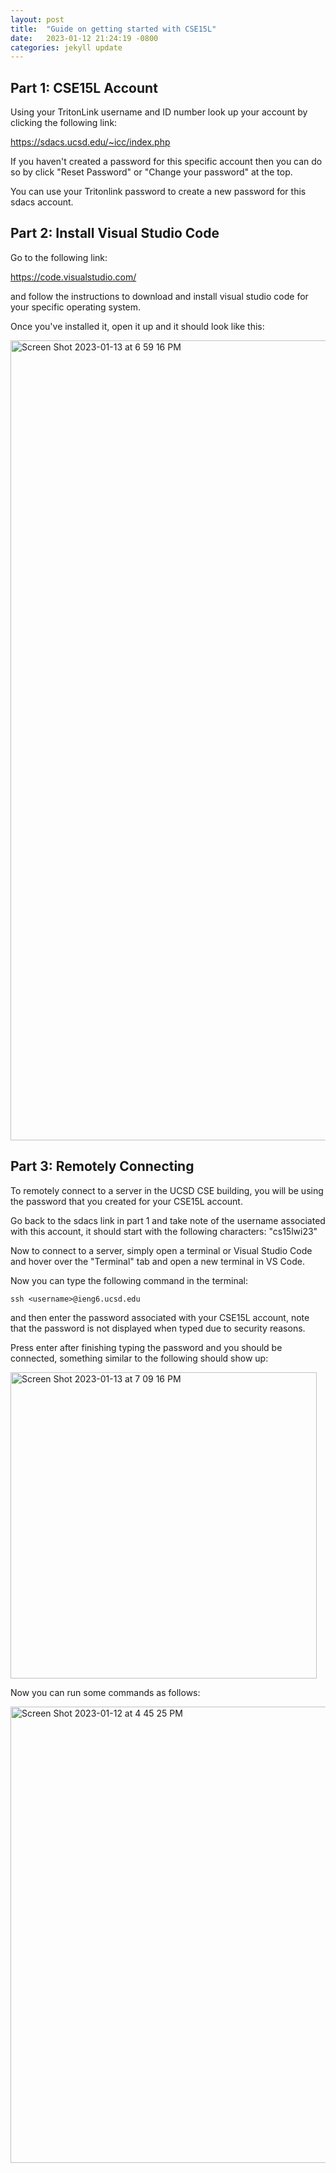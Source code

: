 ```yaml
---
layout: post
title:  "Guide on getting started with CSE15L"
date:   2023-01-12 21:24:19 -0800
categories: jekyll update
---
```


## Part 1: CSE15L Account
Using your TritonLink username and ID number look up your account by clicking the following link:

https://sdacs.ucsd.edu/~icc/index.php

If you haven't created a password for this specific account then you can do so by click "Reset Password" or "Change your password" at the top.

You can use your Tritonlink password to create a new password for this sdacs account.

## Part 2: Install Visual Studio Code
Go to the following link:

https://code.visualstudio.com/

and follow the instructions to download and install visual studio code for your specific operating system.

Once you've installed it, open it up and it should look like this:

<img width="1280" alt="Screen Shot 2023-01-13 at 6 59 16 PM" src="https://user-images.githubusercontent.com/48416882/212447814-4cce1797-148a-4660-b7c0-5796d871208e.png">

## Part 3: Remotely Connecting
To remotely connect to a server in the UCSD CSE building, you will be using the password that you created for your CSE15L account.

Go back to the sdacs link in part 1 and take note of the username associated with this account, it should start with the following characters: "cs15lwi23"

Now to connect to a server, simply open a terminal or Visual Studio Code and hover over the "Terminal" tab and open a new terminal in VS Code.

Now you can type the following command in the terminal:

`ssh <username>@ieng6.ucsd.edu`

and then enter the password associated with your CSE15L account, note that the password is not displayed when typed due to security reasons.

Press enter after finishing typing the password and you should be connected, something similar to the following should show up:

<img width="490" alt="Screen Shot 2023-01-13 at 7 09 16 PM" src="https://user-images.githubusercontent.com/48416882/212448136-20ecb8a7-b71e-4824-8030-fbc57e3a0da3.png">

Now you can run some commands as follows:

<img width="730" alt="Screen Shot 2023-01-12 at 4 45 25 PM" src="https://user-images.githubusercontent.com/48416882/212448156-3efe87dd-bdd4-4b3e-8b7f-248f936dfb5b.png">
